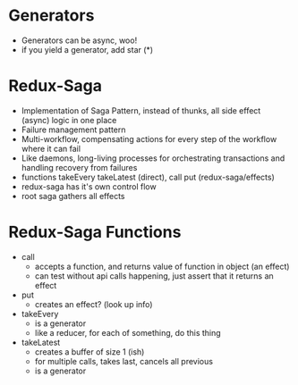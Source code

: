 Generators
==========

* Generators can be async, woo!
* if you yield a generator, add star (*)

Redux-Saga
==========

* Implementation of Saga Pattern, instead of thunks, all side effect (async) logic in one place
* Failure management pattern
* Multi-workflow, compensating actions for every step of the workflow where it can fail
* Like daemons, long-living processes for orchestrating transactions and handling recovery from failures
* functions takeEvery takeLatest (direct), call put (redux-saga/effects)
* redux-saga has it's own control flow
* root saga gathers all effects

Redux-Saga Functions
====================

* call
  * accepts a function, and returns value of function in object (an effect)
  * can test without api calls happening, just assert that it returns an effect
* put
  * creates an effect? (look up info)
* takeEvery
  * is a generator
  * like a reducer, for each of something, do this thing
* takeLatest
  * creates a buffer of size 1 (ish)
  * for multiple calls, takes last, cancels all previous
  * is a generator
